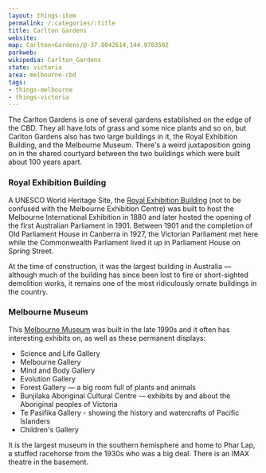 ```yaml
---
layout: things-item
permalink: /:categories/:title
title: Carlton Gardens
website: 
map: Carlton+Gardens/@-37.8042614,144.9703502
parkweb: 
wikipedia: Carlton_Gardens
state: victoria
area: melbourne-cbd
tags:
- things-melbourne
- things-victoria
---
```

The Carlton Gardens is one of several gardens established on the edge of the CBD. They all have lots of grass and some nice plants and so on, but Carlton Gardens also has two large buildings in it, the Royal Exhibition Building, and the Melbourne Museum. There's a weird juxtaposition going on in the shared courtyard between the two buildings which were built about 100 years apart.

### Royal Exhibition Building

A UNESCO World Heritage Site, the [Royal Exhibition Building](http://www.museumvictoria.com.au/reb/) (not to be confused with the Melbourne Exhibition Centre) was built to host the Melbourne International Exhibition in 1880 and later hosted the opening of the first Australian Parliament in 1901. Between 1901 and the completion of Old Parliament House in Canberra in 1927, the Victorian Parliament met here while the Commonwealth Parliament lived it up in Parliament House on Spring Street.

At the time of construction, it was the largest building in Australia — although much of the building has since been lost to fire or short-sighted demolition works, it remains one of the most ridiculously ornate buildings in the country.

### Melbourne Museum

This [Melbourne Museum](http://www.museumvictoria.com.au/melbournemuseum/) was built in the late 1990s and it often has interesting exhibits on, as well as these permanent displays:

* Science and Life Gallery
* Melbourne Gallery 
* Mind and Body Gallery
* Evolution Gallery
* Forest Gallery — a big room full of plants and animals
* Bunjilaka Aboriginal Cultural Centre — exhibits  by and about the Aboriginal peoples of Victoria 
* Te Pasifika Gallery - showing the history and watercrafts of Pacific Islanders
* Children's Gallery

It is the largest museum in the southern hemisphere and home to Phar Lap, a stuffed racehorse from the 1930s who was a big deal. There is an IMAX theatre in the basement.